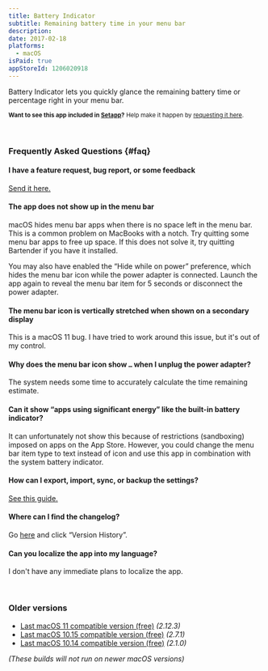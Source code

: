 ```yaml
---
title: Battery Indicator
subtitle: Remaining battery time in your menu bar
description:
date: 2017-02-18
platforms:
  - macOS
isPaid: true
appStoreId: 1206020918
---
```


Battery Indicator lets you quickly glance the remaining battery time or percentage right in your menu bar.

<sup>**Want to see this app included in [Setapp](https://setapp.com)?** Help make it happen by [requesting it here](https://support.setapp.com/hc/en-us/articles/213780569-Can-I-suggest-an-app-).</sup>

<br>

### Frequently Asked Questions {#faq}

#### I have a feature request, bug report, or some feedback

[Send it here.](https://sindresorhus.com/feedback?product=Battery%20Indicator&referrer=Website-FAQ)

#### The app does not show up in the menu bar

macOS hides menu bar apps when there is no space left in the menu bar. This is a common problem on MacBooks with a notch. Try quitting some menu bar apps to free up space. If this does not solve it, try quitting Bartender if you have it installed.

You may also have enabled the “Hide while on power” preference, which hides the menu bar icon while the power adapter is connected. Launch the app again to reveal the menu bar item for 5 seconds or disconnect the power adapter.

#### The menu bar icon is vertically stretched when shown on a secondary display

This is a macOS 11 bug. I have tried to work around this issue, but it's out of my control.

#### Why does the menu bar icon show `…` when I unplug the power adapter?

The system needs some time to accurately calculate the time remaining estimate.

#### Can it show “apps using significant energy” like the built-in battery indicator?

It can unfortunately not show this because of restrictions (sandboxing) imposed on apps on the App Store. However, you could change the menu bar item type to text instead of icon and use this app in combination with the system battery indicator.

#### How can I export, import, sync, or backup the settings?

[See this guide.](https://github.com/sindresorhus/guides/blob/main/backup-app-settings.md)

#### Where can I find the changelog?

Go [here](https://apps.apple.com/app/id1206020918) and click “Version History”.

#### Can you localize the app into my language?

I don't have any immediate plans to localize the app.

<br>

### Older versions

- [Last macOS 11 compatible version (free)](https://github.com/sindresorhus/meta/files/8759816/Battery.Indicator.2.12.3.-.macOS.11.zip) *(2.12.3)*
- [Last macOS 10.15 compatible version (free)](https://github.com/sindresorhus/meta/files/6565005/Battery.Indicator.2.7.1.-.macOS.10.15.zip) *(2.7.1)*
- [Last macOS 10.14 compatible version (free)](https://github.com/sindresorhus/meta/files/4127047/Battery-Indicator-2.1.0-Mojave.zip) *(2.1.0)*

*(These builds will not run on newer macOS versions)*
